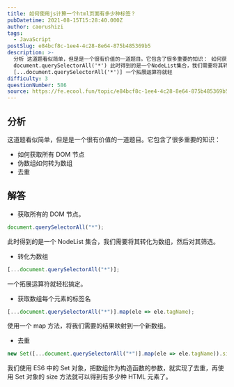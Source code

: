 ```yaml
---
title: 如何使用js计算一个html页面有多少种标签？
pubDatetime: 2021-08-15T15:28:40.000Z
author: caorushizi
tags:
  - JavaScript
postSlug: e84bcf8c-1ee4-4c28-8e64-875b485369b5
description: >-
  分析 这道题看似简单，但是是一个很有价值的一道题目。它包含了很多重要的知识： 如何获取所有DOM节点 伪数组如何转为数组 去重 解答 获取所有的DOM节点。
  document.querySelectorAll('*') 此时得到的是一个NodeList集合，我们需要将其转化为数组，然后对其筛选。 转化为数组
  [...document.querySelectorAll('*')] 一个拓展运算符就轻
difficulty: 3
questionNumber: 586
source: https://fe.ecool.fun/topic/e84bcf8c-1ee4-4c28-8e64-875b485369b5
---
```


## 分析

这道题看似简单，但是是一个很有价值的一道题目。它包含了很多重要的知识：

- 如何获取所有 DOM 节点
- 伪数组如何转为数组
- 去重

## 解答

- 获取所有的 DOM 节点。

```javascript
document.querySelectorAll("*");
```

此时得到的是一个 NodeList 集合，我们需要将其转化为数组，然后对其筛选。

- 转化为数组

```javascript
[...document.querySelectorAll("*")];
```

一个拓展运算符就轻松搞定。

- 获取数组每个元素的标签名

```javascript
[...document.querySelectorAll("*")].map(ele => ele.tagName);
```

使用一个 map 方法，将我们需要的结果映射到一个新数组。

- 去重

```javascript
new Set([...document.querySelectorAll("*")].map(ele => ele.tagName)).size;
```

我们使用 ES6 中的 Set 对象，把数组作为构造函数的参数，就实现了去重，再使用 Set 对象的 size 方法就可以得到有多少种 HTML 元素了。
